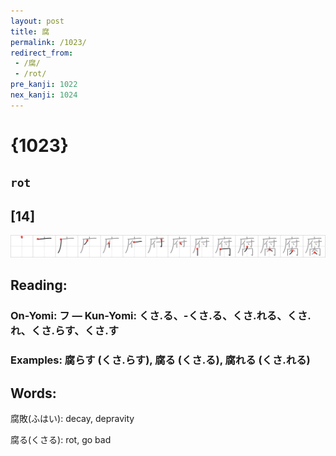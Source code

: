 ```yaml
---
layout: post
title: 腐
permalink: /1023/
redirect_from:
 - /腐/
 - /rot/
pre_kanji: 1022
nex_kanji: 1024
---
```


# {1023}

## `rot`

## [14]

<div class="stroke"><img src="../images/E88590.png" /></div>

## Reading:

### On-Yomi: フ &mdash; Kun-Yomi: くさ.る、-くさ.る、くさ.れる、くさ.れ、くさ.らす、くさ.す

### Examples: 腐らす (くさ.らす), 腐る (くさ.る), 腐れる (くさ.れる)

## Words:

腐敗(ふはい): decay, depravity

腐る(くさる): rot, go bad
